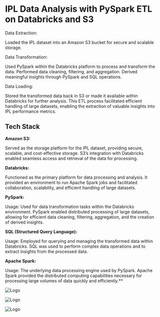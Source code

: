 
# IPL Data Analysis with PySpark ETL on Databricks and S3

Data Extraction:

Loaded the IPL dataset into an Amazon S3 bucket for secure and scalable storage.

Data Transformation:

Used PySpark within the Databricks platform to process and transform the data.
Performed data cleaning, filtering, and aggregation.
Derived meaningful insights through PySpark and SQL operations.

Data Loading:

Stored the transformed data back in S3 or made it available within Databricks for further analysis.
This ETL process facilitated efficient handling of large datasets, enabling the extraction of valuable insights into IPL performance metrics.

## Tech Stack

**Amazon S3:**

Served as the storage platform for the IPL dataset, providing secure, scalable, and cost-effective storage. S3’s integration with Databricks enabled seamless access and retrieval of the data for processing.

**Databricks:**

Functioned as the primary platform for data processing and analysis. It provided an environment to run Apache Spark jobs and facilitated collaboration, scalability, and efficient handling of large datasets.

**PySpark:**

Usage: Used for data transformation tasks within the Databricks environment. PySpark enabled distributed processing of large datasets, allowing for efficient data cleaning, filtering, aggregation, and the creation of derived insights.

**SQL (Structured Query Language):**

Usage: Employed for querying and managing the transformed data within Databricks. SQL was used to perform complex data operations and to extract insights from the processed data.

**Apache Spark:**

Usage: The underlying data processing engine used by PySpark. Apache Spark provided the distributed computing capabilities necessary for processing large volumes of data quickly and efficiently.**


![Logo](https://upload.wikimedia.org/wikipedia/commons/thumb/f/f3/Apache_Spark_logo.svg/1024px-Apache_Spark_logo.svg.png?20210416091439)


![Logo](https://blocksandfiles.com/wp-content/uploads/2020/11/S3.png)


![Logo](https://logos-world.net/wp-content/uploads/2024/01/Databricks-Old-Logo.png)


